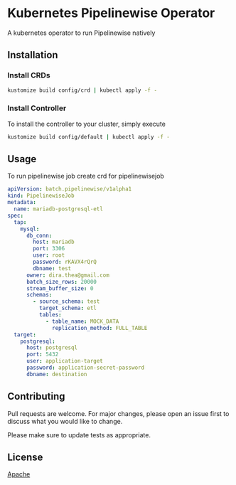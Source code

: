 # Kubernetes Pipelinewise Operator

A kubernetes operator to run Pipelinewise natively

## Installation

### Install CRDs

```bash
kustomize build config/crd | kubectl apply -f -
```

### Install Controller

To install the controller to your cluster, simply execute

```bash
kustomize build config/default | kubectl apply -f -
```

## Usage

To run pipelinewise job create crd for pipelinewisejob

```yaml
apiVersion: batch.pipelinewise/v1alpha1
kind: PipelinewiseJob
metadata:
  name: mariadb-postgresql-etl
spec:
  tap:
    mysql:
      db_conn:
        host: mariadb
        port: 3306
        user: root
        password: rKAVX4rQrQ
        dbname: test
      owner: dira.thea@gmail.com
      batch_size_rows: 20000
      stream_buffer_size: 0
      schemas:
        - source_schema: test
          target_schema: etl
          tables:
            - table_name: MOCK_DATA
              replication_method: FULL_TABLE
  target:
    postgresql:
      host: postgresql
      port: 5432
      user: application-target
      password: application-secret-password
      dbname: destination
```

## Contributing
Pull requests are welcome. For major changes, please open an issue first to discuss what you would like to change.

Please make sure to update tests as appropriate.

## License
[Apache](LICENSE)